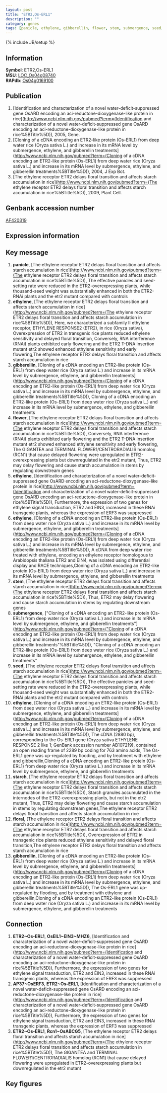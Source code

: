 ```yaml
---
layout: post
title: "ETR2,Os-ERL1"
description: ""
category: genes
tags: [panicle, ethylene, gibberellin, flower, stem, submergence, seed, starch, floral, Gene]
---
```

{% include JB/setup %}

## Information
__Symbol__: ETR2,Os-ERL1  
__MSU__: [LOC_Os04g08740](http://rice.plantbiology.msu.edu/cgi-bin/ORF_infopage.cgi?orf=LOC_Os04g08740)  
__RAPdb__: [Os04g0169100](http://rapdb.dna.affrc.go.jp/viewer/gbrowse_details/irgsp1?name=Os04g0169100)  

## Publication
1. [Identification and characterization of a novel water-deficit-suppressed gene OsARD encoding an aci-reductone-dioxygenase-like protein in rice](http://www.ncbi.nlm.nih.gov/pubmed?term=(Identification and characterization of a novel water-deficit-suppressed gene OsARD encoding an aci-reductone-dioxygenase-like protein in rice%5BTitle%5D)), 2005, Gene.
2. [Cloning of a cDNA encoding an ETR2-like protein (Os-ERL1) from deep water rice (Oryza sativa L.) and increase in its mRNA level by submergence, ethylene, and gibberellin treatments](http://www.ncbi.nlm.nih.gov/pubmed?term=(Cloning of a cDNA encoding an ETR2-like protein (Os-ERL1) from deep water rice (Oryza sativa L.) and increase in its mRNA level by submergence, ethylene, and gibberellin treatments%5BTitle%5D)), 2004, J Exp Bot.
3. [The ethylene receptor ETR2 delays floral transition and affects starch accumulation in rice](http://www.ncbi.nlm.nih.gov/pubmed?term=(The ethylene receptor ETR2 delays floral transition and affects starch accumulation in rice%5BTitle%5D)), 2009, Plant Cell.

## Genbank accession number
[AF420319](http://www.ncbi.nlm.nih.gov/nuccore/AF420319)

## Expression information

## Key message
1. __panicle__, [The ethylene receptor ETR2 delays floral transition and affects starch accumulation in rice](http://www.ncbi.nlm.nih.gov/pubmed?term=(The ethylene receptor ETR2 delays floral transition and affects starch accumulation in rice%5BTitle%5D)),  The effective panicles and seed-setting rate were reduced in the ETR2-overexpressing plants, while thousand-seed weight was substantially enhanced in both the ETR2-RNAi plants and the etr2 mutant compared with controls
2. __ethylene__, [The ethylene receptor ETR2 delays floral transition and affects starch accumulation in rice](http://www.ncbi.nlm.nih.gov/pubmed?term=(The ethylene receptor ETR2 delays floral transition and affects starch accumulation in rice%5BTitle%5D)),  Here, we characterized a subfamily II ethylene receptor, ETHYLENE RESPONSE2 (ETR2), in rice (Oryza sativa), Overexpression of ETR2 in transgenic rice plants reduced ethylene sensitivity and delayed floral transition, Conversely, RNA interference (RNAi) plants exhibited early flowering and the ETR2 T-DNA insertion mutant etr2 showed enhanced ethylene sensitivity and early flowering,The ethylene receptor ETR2 delays floral transition and affects starch accumulation in rice
3. __gibberellin__, [Cloning of a cDNA encoding an ETR2-like protein (Os-ERL1) from deep water rice (Oryza sativa L.) and increase in its mRNA level by submergence, ethylene, and gibberellin treatments](http://www.ncbi.nlm.nih.gov/pubmed?term=(Cloning of a cDNA encoding an ETR2-like protein (Os-ERL1) from deep water rice (Oryza sativa L.) and increase in its mRNA level by submergence, ethylene, and gibberellin treatments%5BTitle%5D)), Cloning of a cDNA encoding an ETR2-like protein (Os-ERL1) from deep water rice (Oryza sativa L.) and increase in its mRNA level by submergence, ethylene, and gibberellin treatments
4. __flower__, [The ethylene receptor ETR2 delays floral transition and affects starch accumulation in rice](http://www.ncbi.nlm.nih.gov/pubmed?term=(The ethylene receptor ETR2 delays floral transition and affects starch accumulation in rice%5BTitle%5D)),  Conversely, RNA interference (RNAi) plants exhibited early flowering and the ETR2 T-DNA insertion mutant etr2 showed enhanced ethylene sensitivity and early flowering, The GIGANTEA and TERMINAL FLOWER1/CENTRORADIALIS homolog (RCN1) that cause delayed flowering were upregulated in ETR2-overexpressing plants but downregulated in the etr2 mutant, Thus, ETR2 may delay flowering and cause starch accumulation in stems by regulating downstream genes
5. __ethylene__, [Identification and characterization of a novel water-deficit-suppressed gene OsARD encoding an aci-reductone-dioxygenase-like protein in rice](http://www.ncbi.nlm.nih.gov/pubmed?term=(Identification and characterization of a novel water-deficit-suppressed gene OsARD encoding an aci-reductone-dioxygenase-like protein in rice%5BTitle%5D)),  Furthermore, the expression of two genes for ethylene signal transduction, ETR2 and EIN3, increased in these RNAi transgenic plants, whereas the expression of ERF3 was suppressed
6. __ethylene__, [Cloning of a cDNA encoding an ETR2-like protein (Os-ERL1) from deep water rice (Oryza sativa L.) and increase in its mRNA level by submergence, ethylene, and gibberellin treatments](http://www.ncbi.nlm.nih.gov/pubmed?term=(Cloning of a cDNA encoding an ETR2-like protein (Os-ERL1) from deep water rice (Oryza sativa L.) and increase in its mRNA level by submergence, ethylene, and gibberellin treatments%5BTitle%5D)), A cDNA from deep water rice treated with ethylene, encoding an ethylene receptor homologous to Arabidopsis thaliana ETR2 and EIN4, was isolated using differential display and RACE techniques,Cloning of a cDNA encoding an ETR2-like protein (Os-ERL1) from deep water rice (Oryza sativa L.) and increase in its mRNA level by submergence, ethylene, and gibberellin treatments
7. __stem__, [The ethylene receptor ETR2 delays floral transition and affects starch accumulation in rice](http://www.ncbi.nlm.nih.gov/pubmed?term=(The ethylene receptor ETR2 delays floral transition and affects starch accumulation in rice%5BTitle%5D)),  Thus, ETR2 may delay flowering and cause starch accumulation in stems by regulating downstream genes
8. __submergence__, ["Cloning of a cDNA encoding an ETR2-like protein (Os-ERL1) from deep water rice (Oryza sativa L.) and increase in its mRNA level by submergence, ethylene, and gibberellin treatments"](http://www.ncbi.nlm.nih.gov/pubmed?term=("Cloning of a cDNA encoding an ETR2-like protein (Os-ERL1) from deep water rice (Oryza sativa L.) and increase in its mRNA level by submergence, ethylene, and gibberellin treatments"%5BTitle%5D)), "Cloning of a cDNA encoding an ETR2-like protein (Os-ERL1) from deep water rice (Oryza sativa L.) and increase in its mRNA level by submergence, ethylene, and gibberellin treatments"
9. __seed__, [The ethylene receptor ETR2 delays floral transition and affects starch accumulation in rice](http://www.ncbi.nlm.nih.gov/pubmed?term=(The ethylene receptor ETR2 delays floral transition and affects starch accumulation in rice%5BTitle%5D)),  The effective panicles and seed-setting rate were reduced in the ETR2-overexpressing plants, while thousand-seed weight was substantially enhanced in both the ETR2-RNAi plants and the etr2 mutant compared with controls
10. __ethylene__, [Cloning of a cDNA encoding an ETR2-like protein (Os-ERL1) from deep water rice (Oryza sativa L.) and increase in its mRNA level by submergence, ethylene, and gibberellin treatments](http://www.ncbi.nlm.nih.gov/pubmed?term=(Cloning of a cDNA encoding an ETR2-like protein (Os-ERL1) from deep water rice (Oryza sativa L.) and increase in its mRNA level by submergence, ethylene, and gibberellin treatments%5BTitle%5D)),  The cDNA (2880 bp), corresponding to the Os-ERL1 gene (Oryza sativa ETHYLENE RESPONSE 2 like 1; GenBank accession number AB107219), contained an open reading frame of 2289 bp coding for 763 amino acids, The Os-ERL1 gene was up-regulated by flooding, and by treatment with ethylene and gibberellin,Cloning of a cDNA encoding an ETR2-like protein (Os-ERL1) from deep water rice (Oryza sativa L.) and increase in its mRNA level by submergence, ethylene, and gibberellin treatments
11. __starch__, [The ethylene receptor ETR2 delays floral transition and affects starch accumulation in rice](http://www.ncbi.nlm.nih.gov/pubmed?term=(The ethylene receptor ETR2 delays floral transition and affects starch accumulation in rice%5BTitle%5D)),  Starch granules accumulated in the internodes of the ETR2-overexpressing plants, but not in the etr2 mutant, Thus, ETR2 may delay flowering and cause starch accumulation in stems by regulating downstream genes,The ethylene receptor ETR2 delays floral transition and affects starch accumulation in rice
12. __floral__, [The ethylene receptor ETR2 delays floral transition and affects starch accumulation in rice](http://www.ncbi.nlm.nih.gov/pubmed?term=(The ethylene receptor ETR2 delays floral transition and affects starch accumulation in rice%5BTitle%5D)),  Overexpression of ETR2 in transgenic rice plants reduced ethylene sensitivity and delayed floral transition,The ethylene receptor ETR2 delays floral transition and affects starch accumulation in rice
13. __gibberellin__, [Cloning of a cDNA encoding an ETR2-like protein (Os-ERL1) from deep water rice (Oryza sativa L.) and increase in its mRNA level by submergence, ethylene, and gibberellin treatments](http://www.ncbi.nlm.nih.gov/pubmed?term=(Cloning of a cDNA encoding an ETR2-like protein (Os-ERL1) from deep water rice (Oryza sativa L.) and increase in its mRNA level by submergence, ethylene, and gibberellin treatments%5BTitle%5D)),  The Os-ERL1 gene was up-regulated by flooding, and by treatment with ethylene and gibberellin,Cloning of a cDNA encoding an ETR2-like protein (Os-ERL1) from deep water rice (Oryza sativa L.) and increase in its mRNA level by submergence, ethylene, and gibberellin treatments

## Connection
1. __ETR2~Os-ERL1__, __OsEIL1~EIN3~MHZ6__, [Identification and characterization of a novel water-deficit-suppressed gene OsARD encoding an aci-reductone-dioxygenase-like protein in rice](http://www.ncbi.nlm.nih.gov/pubmed?term=(Identification and characterization of a novel water-deficit-suppressed gene OsARD encoding an aci-reductone-dioxygenase-like protein in rice%5BTitle%5D)),  Furthermore, the expression of two genes for ethylene signal transduction, ETR2 and EIN3, increased in these RNAi transgenic plants, whereas the expression of ERF3 was suppressed
2. __AP37~OsERF3__, __ETR2~Os-ERL1__, [Identification and characterization of a novel water-deficit-suppressed gene OsARD encoding an aci-reductone-dioxygenase-like protein in rice](http://www.ncbi.nlm.nih.gov/pubmed?term=(Identification and characterization of a novel water-deficit-suppressed gene OsARD encoding an aci-reductone-dioxygenase-like protein in rice%5BTitle%5D)),  Furthermore, the expression of two genes for ethylene signal transduction, ETR2 and EIN3, increased in these RNAi transgenic plants, whereas the expression of ERF3 was suppressed
3. __ETR2~Os-ERL1__, __Rcn1~OsABCG5__, [The ethylene receptor ETR2 delays floral transition and affects starch accumulation in rice](http://www.ncbi.nlm.nih.gov/pubmed?term=(The ethylene receptor ETR2 delays floral transition and affects starch accumulation in rice%5BTitle%5D)),  The GIGANTEA and TERMINAL FLOWER1/CENTRORADIALIS homolog (RCN1) that cause delayed flowering were upregulated in ETR2-overexpressing plants but downregulated in the etr2 mutant

## Key figures


